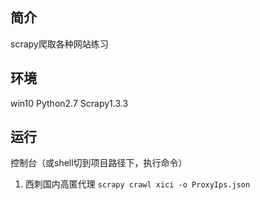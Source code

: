 ## 简介

scrapy爬取各种网站练习


## 环境

win10
Python2.7
Scrapy1.3.3


## 运行

控制台（或shell切到项目路径下，执行命令）

1. 西刺国内高匿代理
`scrapy crawl xici -o ProxyIps.json`





